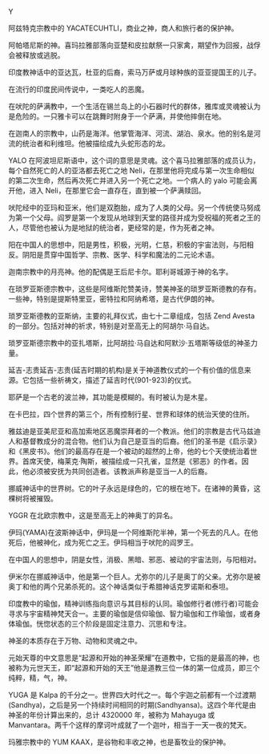 <title>Dictionary of Pagan Religions</title> <link href="e9780806537023_css.css" rel="stylesheet" type="text/css"> 

Y

阿兹特克宗教中的 YACATECUHTLI，商业之神，商人和旅行者的保护神。

阿帕塔尼斯的神。喜玛拉雅部落向亚楚和皮拉献祭一只家禽，期望作为回报，战俘会被释放或逃脱。

印度教神话中的亚达瓦，杜亚的后裔，索马万萨或月球种族的亚亚提国王的儿子。

在流行的印度民间传说中，一类吃人的恶魔。

在吠陀的萨满教中，一个生活在锡兰岛上的小石器时代的群体，雅库或灵魂被认为是危险的。一只雅卡可以在跳舞时附身于一个萨满，并使他摔倒在地。

在迦南人的宗教中，山药是海洋。他掌管海洋、河流、湖泊、泉水。他的别名是河流的统治者和利维坦。他被描绘成九头蛇形态的龙。

YALO 在阿波坦尼斯语中，这个词的意思是灵魂。这个喜马拉雅部落的成员认为，每个自然死亡的人的亚洛都去死亡之地 Neli，在那里他将完成与第一次生命相似的第二次生命，然后再次死亡并进入另一个死亡之地。一个病人的 yalo 可能会离开他，进入 Neli，在那里它会一直存在，直到被一个萨满赎回。

吠陀经中的亚玛和亚米，他们是双胞胎，成为了人类的父母。另一个传统使马努成为第一个父母。阎罗是第一个发现从地球到天堂的路径并成为受祝福的死者之王的人，尽管他也被认为是地狱的统治者，更经常的是，作为死者之神。

阳在中国人的思想中，阳是男性，积极，光明，仁慈，积极的宇宙法则，与阳相反。阴阳是贯穿中国哲学、宗教、医学、科学和魔法的二元论术语。

迦南宗教中的月亮神。他的配偶是王后尼卡尔。耶利哥城源于神的名字。

在琐罗亚斯德宗教中，这些是阿维斯陀赞美诗，赞美神圣的琐罗亚斯德教的存有。一些神，特别是提斯特里亚，密特拉和阿纳希塔，是古代伊朗的神。

琐罗亚斯德教的亚斯纳，主要的礼拜仪式，由七十二章组成，包括 Zend Avesta 的一部分。包括对神的祈求，特别是对至高无上的阿胡尔·马自达。

琐罗亚斯德宗教中的亚扎塔斯，比阿胡拉·马自达和阿默沙·五塔斯等级低的神圣力量。

延吉-志贵延吉-志贵(延吉时期的机构)是关于神道教仪式的一个有价值的信息来源。它包括一些祈祷文，描述了延吉时代(901-923)的仪式。

耶萨是一个古老的波兰神，其功能是模糊的。有时被认为是木星。

在卡巴拉，四个世界的第三个，所有控制行星、世界和球体的统治天使的住所。

雅兹迪是亚美尼亚和高加索地区恶魔崇拜者的一个教派。他们的宗教是古代马兹迪人和基督教成分的混合物。他们认为自己是亚当的后裔。他们的圣书是《启示录》和《黑皮书》。他们的最高存在是一个被动的超然的上帝，他的七个天使统治着世界。首席天使，梅莱克·陶斯，被描绘成一只孔雀，显然是《邪恶》的作者。因此，他必须被安抚为共同创造者。该教派声称是亚当一人的后裔。

挪威神话中的世界树。它的叶子永远是绿色的，它的根在地下。在诸神的黄昏，这棵树将被摧毁。

YGGR 在北欧宗教中，这是至高无上的神奥丁的异名。

伊玛(YAMA)在波斯神话中，伊玛是一个阿维斯陀半神，第一个死去的凡人。在他死后，他被神化，成为死亡之王。伊玛相当于吠陀的阎罗王。

在中国人的思想中，阴是女性，消极、黑暗、邪恶、被动的宇宙法则，与阳相对。

伊米尔在挪威神话中，他是第一个巨人。尤弥尔的儿子是奥丁的父亲。尤弥尔是被奥丁和他的两个兄弟杀死的。这个神话类似于希腊神话克罗诺斯和泰坦。

印度教中的瑜伽，精神训练指向意识与其目标的认同。瑜伽修行者(修行者)可能会寻求与宇宙精神梵天合一。主要的瑜伽是信仰瑜伽、智力瑜伽和工作瑜伽，或者身体瑜伽。恍惚状态的三个阶段是固定注意力、沉思和专注。

神圣的本质存在于万物、动物和灵魂之中。

元始天尊的中文意思是“起源和开始的神圣荣耀”在道教中，它指的是最高的神，也被称为元世天王，即“起源和开始的天王”他是道教三位一体的第一位成员，即三个纯粹，精，气，神。

YUGA 是 Kalpa 的千分之一。世界四大时代之一。每个宇迦之前都有一个过渡期(Sandhya)，之后是另一个持续时间相同的时期(Sandhyansa)。这四个年代是由神圣的年份计算出来的，总计 4320000 年，被称为 Mahayuga 或 Manvantara。两千个这样的摩诃叶成就了一个迦叶，相当于一天一夜的梵天。

玛雅宗教中的 YUM KAAX，是谷物和丰收之神，也是畜牧业的保护神。